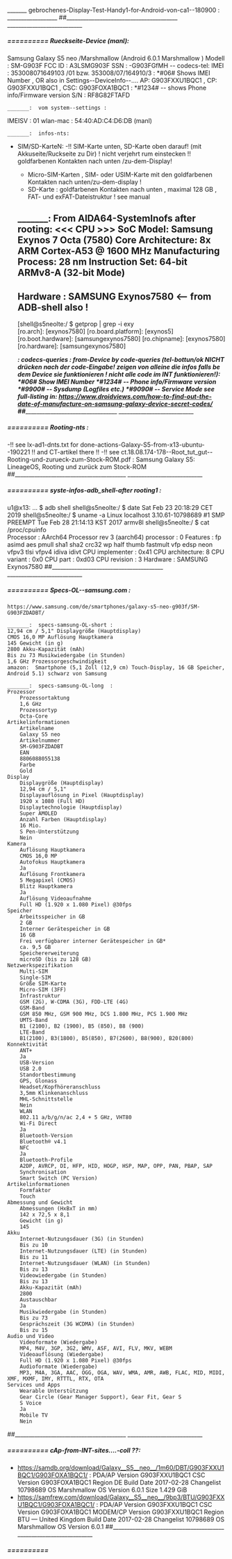 _______ gebrochenes-Display-Test-Handy1-for-Android-von-ca1--180900 : __________________
##________________________________________  ___________________________


#####  ==========  Rueckseite-Device (manl):
Samsung Galaxy S5 neo /Marshmallow  (Android 6.0.1  Marshmallow )
Modell	:  SM-G903F
FCC ID	:  A3LSMG903F
SSN		:  -G903FGfMH
-- codecs-tel:
IMEI	:  353008071649103 /01  bzw.  353008/07/164910/3    :  *#06#  Shows IMEI Number , OR also in Settings--DeviceInfo--....
AP:  G903FXXU1BQC1  , CP: G903FXXU1BQC1   , CSC: G903FOXA1BQC1   :   *#1234# -- shows Phone info/Firmware version
S/N		:  RF8G82FTAFD

	_______:  vom system--settings :
IMEISV		:  01
wlan-mac	:  54:40:AD:C4:D6:DB	(manl)

	_______:  infos-nts:
- SIM/SD-KarteN:
	-!! SIM-Karte unten, SD-Karte oben darauf! (mit Akkuseite/Ruckseite zu Dir) ! nicht verjehrt rum einstecken !! goldfarbenen Kontakten nach unten /zu-dem-Display!
	- Micro-SIM-Karten , SIM- oder USIM-Karte mit den goldfarbenen Kontakten nach unten/zu-dem-display !
	- SD-Karte : goldfarbenen Kontakten nach unten , maximal 128 GB , FAT- und exFAT-Dateistruktur ! see manual

	_______:  From AIDA64-SystemInofs after rooting:
	<<< CPU >>>
	SoC Model: Samsung Exynos 7 Octa (7580)
	Core Architecture: 8x ARM Cortex-A53 @ 1600 MHz
	Manufacturing Process: 28 nm
	Instruction Set: 64-bit ARMv8-A (32-bit Mode)
	--
	Hardware    : SAMSUNG Exynos7580   <-- from ADB-shell also !
	---
	[shell@s5neolte:/ $ getprop | grep -i exy                                     
	[ro.arch]: [exynos7580]
	[ro.board.platform]: [exynos5]
	[ro.boot.hardware]: [samsungexynos7580]
	[ro.chipname]: [exynos7580]
	[ro.hardware]: [samsungexynos7580]

	_______:  codecs-queries : from-Device by code-queries (tel-bottun/ok NICHT drücken nach der code-Eingabe! zeigen von alleine die infos falls be dem Device sie funktionieren ! nicht alle code im INT funktionieren!): 
*#06#  Show IMEI Number
*#1234# -- Phone info/Firmware version
*#9900# -- Sysdump (Logfiles etc.)
*#9090# -- Service Mode
see full-listing in:  https://www.droidviews.com/how-to-find-out-the-date-of-manufacture-on-samsung-galaxy-device-secret-codes/
##________________________________________  ___________________________


#####  ==========  Rooting-nts :
-!! see  lx-ad1-dnts.txt   for done-actions-Galaxy-S5-from-x13-ubuntu--190221 !! and CT-artikel there !!
-!! see ct.18.08.174-178--Root_tut_gut--Rooting-und-zurueck-zum-Stock-ROM.pdf   :  Samsung Galaxy S5: LineageOS, Rooting und zurück zum Stock-ROM 
##________________________________________  ___________________________


#####  ==========  syste-infos-adb_shell-after rooting1 :
u1@x13: ... $    adb shell
shell@s5neolte:/ $ date
Sat Feb 23 20:18:29 CET 2019
shell@s5neolte:/ $ uname -a
Linux localhost 3.10.61-10798689 #1 SMP PREEMPT Tue Feb 28 21:14:13 KST 2017 armv8l
shell@s5neolte:/ $ cat  /proc/cpuinfo                                          
Processor	: AArch64 Processor rev 3 (aarch64)
processor	: 0
Features	: fp asimd aes pmull sha1 sha2 crc32 wp half thumb fastmult vfp edsp neon vfpv3 tlsi vfpv4 idiva idivt 
CPU implementer	: 0x41
CPU architecture: 8
CPU variant	: 0x0
CPU part	: 0xd03
CPU revision	: 3
Hardware	: SAMSUNG Exynos7580
##________________________________________  ___________________________


#####  ==========  Specs-OL--samsung.com :
	https://www.samsung.com/de/smartphones/galaxy-s5-neo-g903f/SM-G903FZDADBT/

	_______:  specs-samsung-OL-short :
    12,94 cm / 5,1" Displaygröße (Hauptdisplay)	
    CMOS 16,0 MP Auflösung Hauptkamera	
    145 Gewicht (in g)	
    2800 Akku-Kapazität (mAh)	
    Bis zu 73 Musikwiedergabe (in Stunden)	
    1,6 GHz Prozessorgeschwindigkeit	
	amazon:  Smartphone (5,1 Zoll (12,9 cm) Touch-Display, 16 GB Speicher, Android 5.1) schwarz von Samsung

	_______:  specs-samsung-OL-long  :
    Prozessor
        Prozessortaktung
        1,6 GHz
        Prozessortyp
        Octa-Core
    Artikelinformationen
        Artikelname
        Galaxy S5 neo
        Artikelnummer
        SM-G903FZDADBT
        EAN
        8806088055138
        Farbe
        Gold
    Display
        Displaygröße (Hauptdisplay)
        12,94 cm / 5,1"
        Displayauflösung in Pixel (Hauptdisplay)
        1920 x 1080 (Full HD)
        Displaytechnologie (Hauptdisplay)
        Super AMOLED
        Anzahl Farben (Hauptdisplay)
        16 Mio.
        S Pen-Unterstützung
        Nein
    Kamera
        Auflösung Hauptkamera
        CMOS 16,0 MP
        Autofokus Hauptkamera
        Ja
        Auflösung Frontkamera
        5 Megapixel (CMOS)
        Blitz Hauptkamera
        Ja
        Auflösung Videoaufnahme
        Full HD (1.920 x 1.080 Pixel) @30fps
    Speicher
        Arbeitsspeicher in GB
        2 GB
        Interner Gerätespeicher in GB
        16 GB
        Frei verfügbarer interner Gerätespeicher in GB*
        ca. 9,5 GB
        Speichererweiterung
        microSD (bis zu 128 GB)
    Netzwerkspezifikation
        Multi-SIM
        Single-SIM
        Größe SIM-Karte
        Micro-SIM (3FF)
        Infrastruktur
        GSM (2G), W-CDMA (3G), FDD-LTE (4G)
        GSM-Band
        GSM 850 MHz, GSM 900 MHz, DCS 1.800 MHz, PCS 1.900 MHz
        UMTS-Band
        B1 (2100), B2 (1900), B5 (850), B8 (900)
        LTE-Band
        B1(2100), B3(1800), B5(850), B7(2600), B8(900), B20(800)
    Konnektivität
        ANT+
        Ja
        USB-Version
        USB 2.0
        Standortbestimmung
        GPS, Glonass
        Headset/Kopfhöreranschluss
        3,5mm Klinkenanschluss
        MHL-Schnittstelle
        Nein
        WLAN
        802.11 a/b/g/n/ac 2,4 + 5 GHz, VHT80
        Wi-Fi Direct
        Ja
        Bluetooth-Version
        Bluetooth® v4.1
        NFC
        Ja
        Bluetooth-Profile
        A2DP, AVRCP, DI, HFP, HID, HOGP, HSP, MAP, OPP, PAN, PBAP, SAP
        Synchronisation
        Smart Switch (PC Version)
    Artikelinformationen
        Formfaktor
        Touch
    Abmessung und Gewicht
        Abmessungen (HxBxT in mm)
        142 x 72,5 x 8,1
        Gewicht (in g)
        145
    Akku
        Internet-Nutzungsdauer (3G) (in Stunden)
        Bis zu 10
        Internet-Nutzungsdauer (LTE) (in Stunden)
        Bis zu 11
        Internet-Nutzungsdauer (WLAN) (in Stunden)
        Bis zu 13
        Videowiedergabe (in Stunden)
        Bis zu 13
        Akku-Kapazität (mAh)
        2800
        Austauschbar
        Ja
        Musikwiedergabe (in Stunden)
        Bis zu 73
        Gesprächszeit (3G WCDMA) (in Stunden)
        Bis zu 15
    Audio und Video
        Videoformate (Wiedergabe)
        MP4, M4V, 3GP, 3G2, WMV, ASF, AVI, FLV, MKV, WEBM
        Videoauflösung (Wiedergabe)
        Full HD (1.920 x 1.080 Pixel) @30fps
        Audioformate (Wiedergabe)
        MP3, M4A, 3GA, AAC, OGG, OGA, WAV, WMA, AMR, AWB, FLAC, MID, MIDI, XMF, MXMF, IMY, RTTTL, RTX, OTA
    Services und Apps
        Wearable Unterstützung
        Gear Circle (Gear Manager Support), Gear Fit, Gear S
        S Voice
        Ja
        Mobile TV
        Nein
##________________________________________  ___________________________


#####  ==========  cAp-from-INT-sites....-coll ??:
- https://samdb.org/download/Galaxy__S5__neo__/1m60/DBT/G903FXXU1BQC1/G903FOXA1BQC1/ :
    PDA/AP Version G903FXXU1BQC1
    CSC Version G903FOXA1BQC1
    Region  DE
    Build Date 2017-02-28
    Changelist 10798689
    OS Marshmallow
    OS Version 6.0.1
    Size 1.429 GiB
- https://samfrew.com/download/Galaxy__S5__neo__/9bp3/BTU/G903FXXU1BQC1/G903FOXA1BQC1/  :
	PDA/AP Version G903FXXU1BQC1
	CSC Version G903FOXA1BQC1
	MODEM/CP Version G903FXXU1BQC1
	Region BTU — United Kingdom
	Build Date 2017-02-28
	Changelist 10798689
	OS Marshmallow
	OS Version 6.0.1
##________________________________________  ___________________________


#####  ==========  
